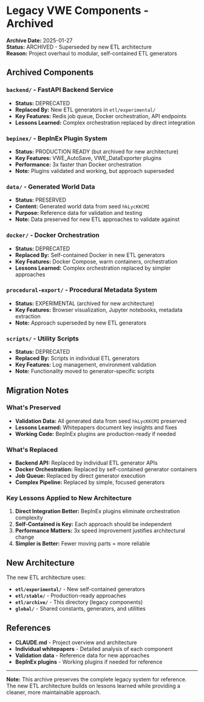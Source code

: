 # Legacy VWE Components - Archived

**Archive Date:** 2025-01-27  
**Status:** ARCHIVED - Superseded by new ETL architecture  
**Reason:** Project overhaul to modular, self-contained ETL generators

## Archived Components

### `backend/` - FastAPI Backend Service
- **Status:** DEPRECATED
- **Replaced By:** New ETL generators in `etl/experimental/`
- **Key Features:** Redis job queue, Docker orchestration, API endpoints
- **Lessons Learned:** Complex orchestration replaced by direct integration

### `bepinex/` - BepInEx Plugin System  
- **Status:** PRODUCTION READY (but archived for new architecture)
- **Key Features:** VWE_AutoSave, VWE_DataExporter plugins
- **Performance:** 3x faster than Docker orchestration
- **Note:** Plugins validated and working, but approach superseded

### `data/` - Generated World Data
- **Status:** PRESERVED
- **Content:** Generated world data from seed `hkLycKKCMI`
- **Purpose:** Reference data for validation and testing
- **Note:** Data preserved for new ETL approaches to validate against

### `docker/` - Docker Orchestration
- **Status:** DEPRECATED  
- **Replaced By:** Self-contained Docker in new ETL generators
- **Key Features:** Docker Compose, warm containers, orchestration
- **Lessons Learned:** Complex orchestration replaced by simpler approaches

### `procedural-export/` - Procedural Metadata System
- **Status:** EXPERIMENTAL (archived for new architecture)
- **Key Features:** Browser visualization, Jupyter notebooks, metadata extraction
- **Note:** Approach superseded by new ETL generators

### `scripts/` - Utility Scripts
- **Status:** DEPRECATED
- **Replaced By:** Scripts in individual ETL generators
- **Key Features:** Log management, environment validation
- **Note:** Functionality moved to generator-specific scripts

## Migration Notes

### What's Preserved
- **Validation Data:** All generated data from seed `hkLycKKCMI` preserved
- **Lessons Learned:** Whitepapers document key insights and fixes
- **Working Code:** BepInEx plugins are production-ready if needed

### What's Replaced
- **Backend API:** Replaced by individual ETL generator APIs
- **Docker Orchestration:** Replaced by self-contained generator containers
- **Job Queue:** Replaced by direct generator execution
- **Complex Pipeline:** Replaced by simple, focused generators

### Key Lessons Applied to New Architecture
1. **Direct Integration Better:** BepInEx plugins eliminate orchestration complexity
2. **Self-Contained is Key:** Each approach should be independent
3. **Performance Matters:** 3x speed improvement justifies architectural change
4. **Simpler is Better:** Fewer moving parts = more reliable

## New Architecture

The new ETL architecture uses:
- **`etl/experimental/`** - New self-contained generators
- **`etl/stable/`** - Production-ready approaches  
- **`etl/archive/`** - This directory (legacy components)
- **`global/`** - Shared constants, generators, and utilities

## References

- **CLAUDE.md** - Project overview and architecture
- **Individual whitepapers** - Detailed analysis of each component
- **Validation data** - Reference data for new approaches
- **BepInEx plugins** - Working plugins if needed for reference

---

**Note:** This archive preserves the complete legacy system for reference. The new ETL architecture builds on lessons learned while providing a cleaner, more maintainable approach.
